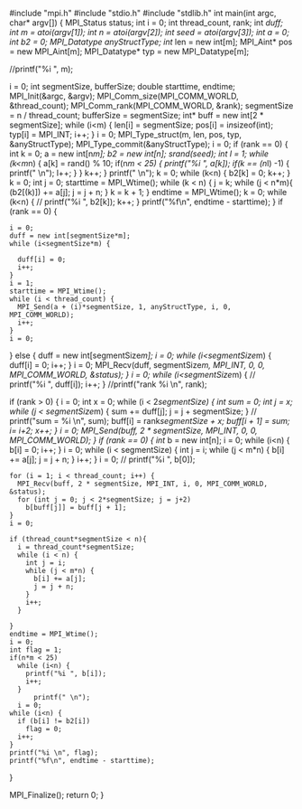 #include "mpi.h"
#include "stdio.h"
#include "stdlib.h"
int main(int argc, char* argv[]) {
  MPI_Status status;
  int i = 0;
  int thread_count, rank;
  int *duff;
  int m = atoi(argv[1]);
  int n = atoi(argv[2]);
  int seed = atoi(argv[3]);
  int *a = 0;
  int* b2 = 0;
  MPI_Datatype anyStructType;
  int* len = new int[m];
  MPI_Aint* pos = new MPI_Aint[m];
  MPI_Datatype* typ = new MPI_Datatype[m];

   //printf("%i ", m);


  i = 0;
  int segmentSize, bufferSize;
  double starttime, endtime;
  MPI_Init(&argc, &argv);
  MPI_Comm_size(MPI_COMM_WORLD, &thread_count);
  MPI_Comm_rank(MPI_COMM_WORLD, &rank);
  segmentSize = n / thread_count;
  bufferSize = segmentSize;
  int* buff = new int[2 * segmentSize];
  while (i<m) {
    len[i] = segmentSize;
    pos[i] = i*n*sizeof(int);
    typ[i] = MPI_INT;
    i++;
  }
  i = 0;
  MPI_Type_struct(m, len, pos, typ, &anyStructType);
  MPI_Type_commit(&anyStructType);
  i = 0;
  if (rank == 0) {
    int k = 0;
    a = new int[n*m];
    b2 = new int[n];
    srand(seed);
	int l = 1;
    while (k<m*n) {
      a[k] = rand() % 10;
	  if(n*m < 25) {
        printf("%i ", a[k]);
		if(k == (n*l) -1) {
			printf(" \n");
			l++;
		}
	  }
	k++;
	}
	printf(" \n");
    k = 0;
    while (k<n) {
      b2[k] = 0;
      k++;
    }
    k = 0;
    int j = 0;
    starttime = MPI_Wtime();
    while (k < n) {
      j = k;
      while (j < n*m){
        (b2[(k)]) += a[j];
        j = j + n;
      }
      k = k + 1;
    }
    endtime = MPI_Wtime();
    k = 0;
    while (k<n) {
     // printf("%i ", b2[k]);
      k++;
    }
    printf("%f\n", endtime - starttime);
  }
  if (rank == 0) {
   
    i = 0;
    duff = new int[segmentSize*m];
    while (i<segmentSize*m) {
     
      duff[i] = 0;
      i++;
    }
    i = 1;
    starttime = MPI_Wtime();
    while (i < thread_count) {
      MPI_Send(a + (i)*segmentSize, 1, anyStructType, i, 0, MPI_COMM_WORLD);
      i++;
    }
    i = 0;
  }
  else {
    duff = new int[segmentSize*m];
    i = 0;
    while (i<segmentSize*m) {
      duff[i] = 0;
      i++;
    }
    i = 0;
    MPI_Recv(duff, segmentSize*m, MPI_INT, 0, 0, MPI_COMM_WORLD, &status);
  } 
  i = 0;
  while (i<segmentSize*m) {
  // printf("%i ", duff[i]);
    i++;
  }
 //printf("rank %i \n", rank);
  
  if (rank > 0) {
    i = 0;
    int x = 0;
    while (i < 2*segmentSize) {
      int sum = 0;
      int j = x;
      while (j < segmentSize*m) {
        sum += duff[j];
        j = j + segmentSize;
      }
     // printf("sum = %i \n", sum);
      buff[i] = rank*segmentSize + x;
      buff[i + 1] = sum;
      i= i+2;
      x++;
    }
    i = 0;
    MPI_Send(buff, 2 * segmentSize, MPI_INT, 0, 0, MPI_COMM_WORLD);
  }
  if (rank == 0) {
    int* b = new int[n];
    i = 0;
    while (i<n) {
      b[i] = 0;
      i++;
    }
    i = 0;
    while (i < segmentSize) {
      int j = i;
      while (j < m*n) {
        b[i] += a[j];
        j = j + n;
      }
      i++;
    }
    i = 0;
   // printf("%i ", b[0]);
    
    for (i = 1; i < thread_count; i++) {
      MPI_Recv(buff, 2 * segmentSize, MPI_INT, i, 0, MPI_COMM_WORLD, &status);
      for (int j = 0; j < 2*segmentSize; j = j+2)
        b[buff[j]] = buff[j + 1];
    }
    i = 0;

    if (thread_count*segmentSize < n){
      i = thread_count*segmentSize;
      while (i < n) {
        int j = i;
        while (j < m*n) {
          b[i] += a[j];
          j = j + n;
        }
        i++;
      }
      
    }
	endtime = MPI_Wtime();
    i = 0;
    int flag = 1;
	if(n*m < 25)
      while (i<n) {
        printf("%i ", b[i]);
		i++;
	  }
	      printf(" \n");
	  i = 0;
    while (i<n) {
      if (b[i] != b2[i])
        flag = 0;
      i++;
    }
    printf("%i \n", flag);
    printf("%f\n", endtime - starttime);
  }
  
  MPI_Finalize();
  return 0;
}

